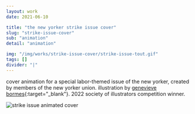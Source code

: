 ```yaml
---
layout: work
date: 2021-06-10

title: "the new yorker strike issue cover"
slug: "strike-issue-cover"
sub: "animation"
detail: "animation"

img: "/img/works/strike-issue-cover/strike-issue-tout.gif"
tags: []
divider: "|"
---
```


cover animation for a special labor-themed issue of the new yorker, created by members of the new yorker union. illustration by [genevieve bormes](https://www.gbormes.com/){:target="_blank"}. 2022 society of illustrators competition winner. 

![strike issue animated cover](/img/works/strike-issue-cover/Strikeissue-_twitter_smallest.gif)